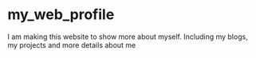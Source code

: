 # my_web_profile
I am making this website to show more about myself. Including my blogs, my projects and more details about me
